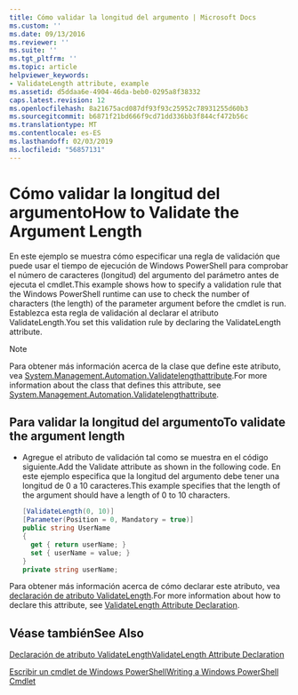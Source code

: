 ```yaml
---
title: Cómo validar la longitud del argumento | Microsoft Docs
ms.custom: ''
ms.date: 09/13/2016
ms.reviewer: ''
ms.suite: ''
ms.tgt_pltfrm: ''
ms.topic: article
helpviewer_keywords:
- ValidateLength attribute, example
ms.assetid: d5ddaa6e-4904-46da-beb0-0295a8f38332
caps.latest.revision: 12
ms.openlocfilehash: 8a21675acd087df93f93c25952c78931255d60b3
ms.sourcegitcommit: b6871f21bd666f9cd71dd336bb3f844cf472b56c
ms.translationtype: MT
ms.contentlocale: es-ES
ms.lasthandoff: 02/03/2019
ms.locfileid: "56857131"
---
```

# <a name="how-to-validate-the-argument-length"></a><span data-ttu-id="d3cc9-102">Cómo validar la longitud del argumento</span><span class="sxs-lookup"><span data-stu-id="d3cc9-102">How to Validate the Argument Length</span></span>

<span data-ttu-id="d3cc9-103">En este ejemplo se muestra cómo especificar una regla de validación que puede usar el tiempo de ejecución de Windows PowerShell para comprobar el número de caracteres (longitud) del argumento del parámetro antes de ejecuta el cmdlet.</span><span class="sxs-lookup"><span data-stu-id="d3cc9-103">This example shows how to specify a validation rule that the Windows PowerShell runtime can use to check the number of characters (the length) of the parameter argument before the cmdlet is run.</span></span> <span data-ttu-id="d3cc9-104">Establezca esta regla de validación al declarar el atributo ValidateLength.</span><span class="sxs-lookup"><span data-stu-id="d3cc9-104">You set this validation rule by declaring the ValidateLength attribute.</span></span>

> [!NOTE]
> <span data-ttu-id="d3cc9-105">Para obtener más información acerca de la clase que define este atributo, vea [System.Management.Automation.Validatelengthattribute](/dotnet/api/System.Management.Automation.ValidateLengthAttribute).</span><span class="sxs-lookup"><span data-stu-id="d3cc9-105">For more information about the class that defines this attribute, see [System.Management.Automation.Validatelengthattribute](/dotnet/api/System.Management.Automation.ValidateLengthAttribute).</span></span>

## <a name="to-validate-the-argument-length"></a><span data-ttu-id="d3cc9-106">Para validar la longitud del argumento</span><span class="sxs-lookup"><span data-stu-id="d3cc9-106">To validate the argument length</span></span>

- <span data-ttu-id="d3cc9-107">Agregue el atributo de validación tal como se muestra en el código siguiente.</span><span class="sxs-lookup"><span data-stu-id="d3cc9-107">Add the Validate attribute as shown in the following code.</span></span> <span data-ttu-id="d3cc9-108">En este ejemplo especifica que la longitud del argumento debe tener una longitud de 0 a 10 caracteres.</span><span class="sxs-lookup"><span data-stu-id="d3cc9-108">This example specifies that the length of the argument should have a length of 0 to 10 characters.</span></span>

    ```csharp
    [ValidateLength(0, 10)]
    [Parameter(Position = 0, Mandatory = true)]
    public string UserName
    {
      get { return userName; }
      set { userName = value; }
    }
    private string userName;
    ```

<span data-ttu-id="d3cc9-109">Para obtener más información acerca de cómo declarar este atributo, vea [declaración de atributo ValidateLength](./validatelength-attribute-declaration.md).</span><span class="sxs-lookup"><span data-stu-id="d3cc9-109">For more information about how to declare this attribute, see [ValidateLength Attribute Declaration](./validatelength-attribute-declaration.md).</span></span>

## <a name="see-also"></a><span data-ttu-id="d3cc9-110">Véase también</span><span class="sxs-lookup"><span data-stu-id="d3cc9-110">See Also</span></span>

[<span data-ttu-id="d3cc9-111">Declaración de atributo ValidateLength</span><span class="sxs-lookup"><span data-stu-id="d3cc9-111">ValidateLength Attribute Declaration</span></span>](./validatelength-attribute-declaration.md)

[<span data-ttu-id="d3cc9-112">Escribir un cmdlet de Windows PowerShell</span><span class="sxs-lookup"><span data-stu-id="d3cc9-112">Writing a Windows PowerShell Cmdlet</span></span>](./writing-a-windows-powershell-cmdlet.md)
